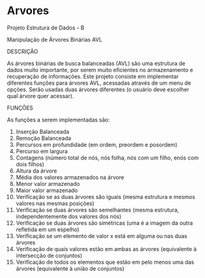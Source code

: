 # Arvores
Projeto Estrutura de Dados - B

Manipulação de Árvores Binárias AVL

DESCRIÇÃO

As árvores binárias de busca balanceadas (AVL) são uma estrutura de dados muito importante, por serem muito eficientes no armazenamento e recuperação de informações.
Este projeto consiste em implementar diferentes funções para árvores AVL, acessadas através de um menu de opções. Serão usadas duas árvores diferentes (o usuário deve escolher qual árvore quer acessar).

FUNÇÔES

As funções a serem implementadas são:

1. Inserção Balanceada
2. Remoção Balanceada
3. Percursos em profundidade (em ordem, preordem e posordem)
4. Percurso em largura
5. Contagens (número total de nós, nós folha, nós com um filho, enós com dois filhos)
6. Altura da árvore
7. Média dos valores armazenados na árvore
8. Menor valor armazenado
9. Maior valor armazenado
10. Verificação se as duas árvores são iguais (mesma estrutura e mesmos valores nas mesmas posições)
11. Verificação se duas árvores são semelhantes (mesma estrutura, independentemente dos valores dos nós)
12. Verificação se duas árvores são simétricas (uma é a imagem da outra refletida em um espelho)
13. Verificação se um elemento de valor x está em alguma ou nas duas árvores
14. Verificação de quais valores estão em ambas as árvores (equivalente à intersecção de conjuntos)
15. Verificação de todos os elementos que estão em pelo menos uma das árvores (equivalente à união de conjuntos)
